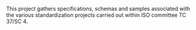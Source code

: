 This project gathers specifications, schemas and samples associated with the various standardization projects carried out within ISO committee TC 37/SC 4.